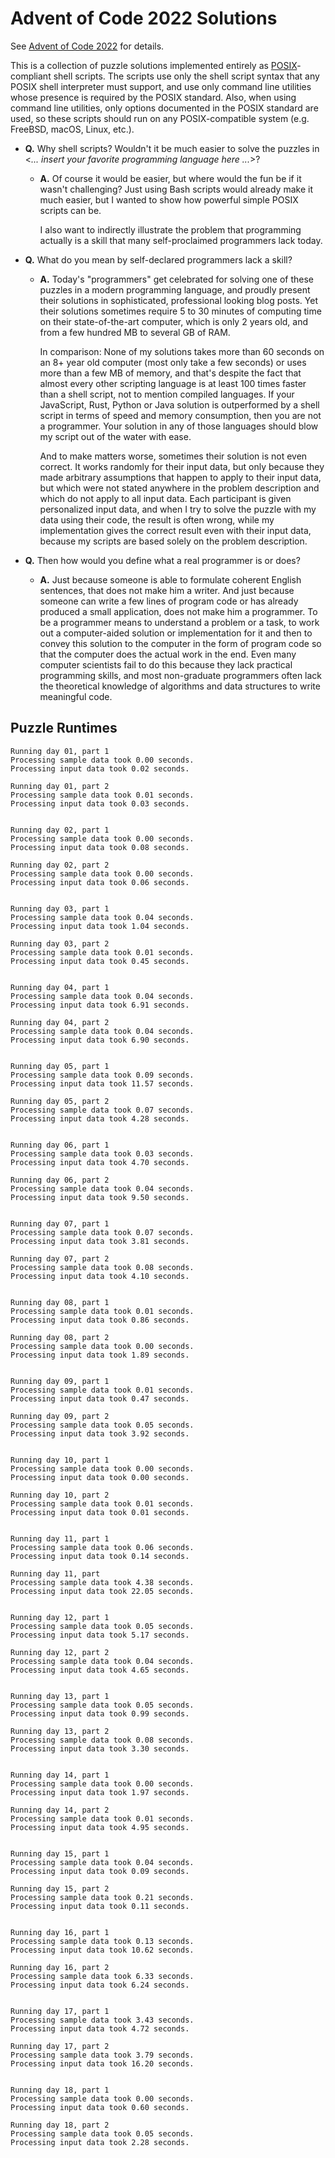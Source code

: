 # Advent of Code 2022 Solutions

See [Advent of Code 2022](https://https://adventofcode.com/2022/) for details.

This is a collection of puzzle solutions implemented entirely as [POSIX](https://pubs.opengroup.org/onlinepubs/9699919799)-compliant shell scripts. The scripts use only the shell script syntax that any POSIX shell interpreter must support, and use only command line utilities whose presence is required by the POSIX standard. Also, when using command line utilities, only options documented in the POSIX standard are used, so these scripts should run on any POSIX-compatible system (e.g. FreeBSD, macOS, Linux, etc.).


- **Q.** Why shell scripts? Wouldn't it be much easier to solve the puzzles in \
\<*... insert your favorite programming language here ...*\>?

  - **A.** Of course it would be easier, but where would the fun be if it wasn't challenging? Just using Bash scripts would already make it much easier, but I wanted to show how powerful simple POSIX scripts can be.

    I also want to indirectly illustrate the problem that programming actually is a skill that many self-proclaimed programmers lack today.

- **Q.** What do you mean by self-declared programmers lack a skill?

  - **A.** Today's "programmers" get celebrated for solving one of these puzzles in a modern programming language, and proudly present their solutions in sophisticated, professional looking blog posts. Yet their solutions sometimes require 5 to 30 minutes of computing time on their state-of-the-art computer, which is only 2 years old, and from a few hundred MB to several GB of RAM.

    In comparison: None of my solutions takes more than 60 seconds on an 8+ year old computer (most only take a few seconds) or uses more than a few MB of memory, and that's despite the fact that almost every other scripting language is at least 100 times faster than a shell script, not to mention compiled languages. If your JavaScript, Rust, Python or Java solution is outperformed by a shell script in terms of speed and memory consumption, then you are not a programmer. Your solution in any of those languages should blow my script out of the water with ease.

    And to make matters worse, sometimes their solution is not even correct. It works randomly for their input data, but only because they made arbitrary assumptions that happen to apply to their input data, but which were not stated anywhere in the problem description and which do not apply to all input data. Each participant is given personalized input data, and when I try to solve the puzzle with my data using their code, the result is often wrong, while my implementation gives the correct result even with their input data, because my scripts are based solely on the problem description.

- **Q.** Then how would you define what a real programmer is or does?

  - **A.** Just because someone is able to formulate coherent English sentences, that does not make him a writer. And just because someone can write a few lines of program code or has already produced a small application, does not make him a programmer. To be a programmer means to understand a problem or a task, to work out a computer-aided solution or implementation for it and then to convey this solution to the computer in the form of program code so that the computer does the actual work in the end. Even many computer scientists fail to do this because they lack practical programming skills, and most non-graduate programmers often lack the theoretical knowledge of algorithms and data structures to write meaningful code.


## Puzzle Runtimes

```
Running day 01, part 1
Processing sample data took 0.00 seconds.
Processing input data took 0.02 seconds.

Running day 01, part 2
Processing sample data took 0.01 seconds.
Processing input data took 0.03 seconds.


Running day 02, part 1
Processing sample data took 0.00 seconds.
Processing input data took 0.08 seconds.

Running day 02, part 2
Processing sample data took 0.00 seconds.
Processing input data took 0.06 seconds.


Running day 03, part 1
Processing sample data took 0.04 seconds.
Processing input data took 1.04 seconds.

Running day 03, part 2
Processing sample data took 0.01 seconds.
Processing input data took 0.45 seconds.


Running day 04, part 1
Processing sample data took 0.04 seconds.
Processing input data took 6.91 seconds.

Running day 04, part 2
Processing sample data took 0.04 seconds.
Processing input data took 6.90 seconds.


Running day 05, part 1
Processing sample data took 0.09 seconds.
Processing input data took 11.57 seconds.

Running day 05, part 2
Processing sample data took 0.07 seconds.
Processing input data took 4.28 seconds.


Running day 06, part 1
Processing sample data took 0.03 seconds.
Processing input data took 4.70 seconds.

Running day 06, part 2
Processing sample data took 0.04 seconds.
Processing input data took 9.50 seconds.


Running day 07, part 1
Processing sample data took 0.07 seconds.
Processing input data took 3.81 seconds.

Running day 07, part 2
Processing sample data took 0.08 seconds.
Processing input data took 4.10 seconds.


Running day 08, part 1
Processing sample data took 0.01 seconds.
Processing input data took 0.86 seconds.

Running day 08, part 2
Processing sample data took 0.00 seconds.
Processing input data took 1.89 seconds.


Running day 09, part 1
Processing sample data took 0.01 seconds.
Processing input data took 0.47 seconds.

Running day 09, part 2
Processing sample data took 0.05 seconds.
Processing input data took 3.92 seconds.


Running day 10, part 1
Processing sample data took 0.00 seconds.
Processing input data took 0.00 seconds.

Running day 10, part 2
Processing sample data took 0.01 seconds.
Processing input data took 0.01 seconds.


Running day 11, part 1
Processing sample data took 0.06 seconds.
Processing input data took 0.14 seconds.

Running day 11, part 
Processing sample data took 4.38 seconds.
Processing input data took 22.05 seconds.


Running day 12, part 1
Processing sample data took 0.05 seconds.
Processing input data took 5.17 seconds.

Running day 12, part 2
Processing sample data took 0.04 seconds.
Processing input data took 4.65 seconds.


Running day 13, part 1
Processing sample data took 0.05 seconds.
Processing input data took 0.99 seconds.

Running day 13, part 2
Processing sample data took 0.08 seconds.
Processing input data took 3.30 seconds.


Running day 14, part 1
Processing sample data took 0.00 seconds.
Processing input data took 1.97 seconds.

Running day 14, part 2
Processing sample data took 0.01 seconds.
Processing input data took 4.95 seconds.


Running day 15, part 1
Processing sample data took 0.04 seconds.
Processing input data took 0.09 seconds.

Running day 15, part 2
Processing sample data took 0.21 seconds.
Processing input data took 0.11 seconds.


Running day 16, part 1
Processing sample data took 0.13 seconds.
Processing input data took 10.62 seconds.

Running day 16, part 2
Processing sample data took 6.33 seconds.
Processing input data took 6.24 seconds.


Running day 17, part 1
Processing sample data took 3.43 seconds.
Processing input data took 4.72 seconds.

Running day 17, part 2
Processing sample data took 3.79 seconds.
Processing input data took 16.20 seconds.


Running day 18, part 1
Processing sample data took 0.00 seconds.
Processing input data took 0.60 seconds.

Running day 18, part 2
Processing sample data took 0.05 seconds.
Processing input data took 2.28 seconds.
```
